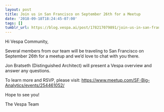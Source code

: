 ```yaml
---
layout: post
title: Join us in San Francisco on September 26th for a Meetup
date: '2018-09-18T18:24:45-07:00'
tags: []
tumblr_url: https://blog.vespa.ai/post/178217079891/join-us-in-san-francisco-on-september-26th-for-a
---
```

Hi Vespa Community,

Several members from our team will be traveling to San Francisco on September 26th for a meetup and we’d love to chat with you there.

Jon Bratseth (Distinguished Architect) will present a Vespa overview and answer any questions.

To learn more and RSVP, please visit:
<a href="https://www.meetup.com/SF-Big-Analytics/events/254461052/" data-proofer-ignore>
https://www.meetup.com/SF-Big-Analytics/events/254461052/</a>

Hope to see you!

The Vespa Team
